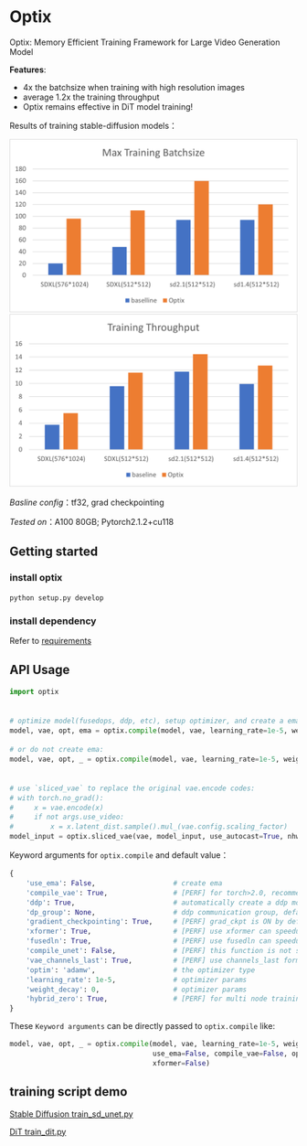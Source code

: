 # Optix

Optix: Memory Efficient Training Framework for Large Video Generation Model

**Features**:
- 4x the batchsize when training with high resolution images
- average 1.2x the training throughput
- Optix remains effective in DiT model training!

Results of training stable-diffusion models：

![max batchsize](./doc/imgs/sdto_bs.png)
![acc ratio](./doc/imgs/sdto_acc.png)


*Basline config*：tf32, grad checkpointing

*Tested on*：A100 80GB; Pytorch2.1.2+cu118



## Getting started

### install optix

`python setup.py develop`

### install dependency

Refer to [requirements](./requiresments.txt)

## API Usage

```py
import optix


# optimize model(fusedops, ddp, etc), setup optimizer, and create a ema
model, vae, opt, ema = optix.compile(model, vae, learning_rate=1e-5, weight_decay=1e-5, use_ema=True)

# or do not create ema:
model, vae, opt, _ = optix.compile(model, vae, learning_rate=1e-5, weight_decay=1e-5)


# use `sliced_vae` to replace the original vae.encode codes:
# with torch.no_grad():
#     x = vae.encode(x)
#     if not args.use_video:
#         x = x.latent_dist.sample().mul_(vae.config.scaling_factor)
model_input = optix.sliced_vae(vae, model_input, use_autocast=True, nhwc=True)

```

Keyword arguments for `optix.compile` and default value：
```py
{
    'use_ema': False,                   # create ema
    'compile_vae': True,                # [PERF] for torch>2.0, recommended to use torch.compile
    'ddp': True,                        # automatically create a ddp module over unet
    'dp_group': None,                   # ddp communication group, default is None
    'gradient_checkpointing': True,     # [PERF] grad_ckpt is ON by default; for small batchsize this can be turned off for speedup
    'xformer': True,                    # [PERF] use xformer can speedup a little bit
    'fusedln': True,                    # [PERF] use fusedln can speedup
    'compile_unet': False,              # [PERF] this function is not stable so OFF by default
    'vae_channels_last': True,          # [PERF] use channels_last format for vae
    'optim': 'adamw',                   # the optimizer type
    'learning_rate': 1e-5,              # optimizer params
    'weight_decay': 0,                  # optimizer params
    'hybrid_zero': True,                # [PERF] for multi node training, hybrid zero can be faster
}
```
These `Keyword arguments` can be directly passed to `optix.compile` like:
```py
model, vae, opt, _ = optix.compile(model, vae, learning_rate=1e-5, weight_decay=1e-5,
                                   use_ema=False, compile_vae=False, optim='sgd',
                                   xformer=False)

```


## training script demo

[Stable Diffusion train_sd_unet.py](./example/train_sd_unet.py)

[DiT train_dit.py](./example/train_dit.py)
